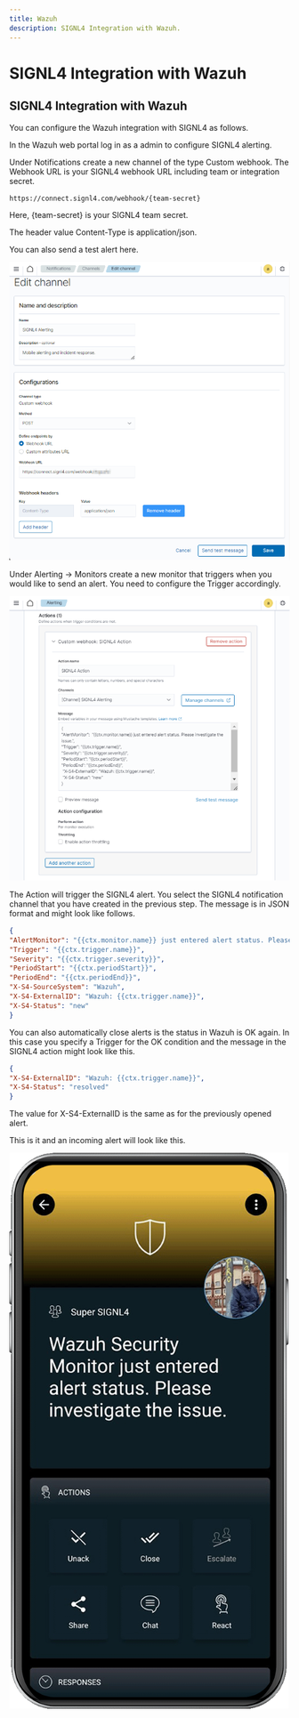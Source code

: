 ```yaml
---
title: Wazuh
description: SIGNL4 Integration with Wazuh.
---
```


# SIGNL4 Integration with Wazuh

## SIGNL4 Integration with Wazuh

You can configure the Wazuh integration with SIGNL4 as follows.

In the Wazuh web portal log in as a admin to configure SIGNL4 alerting.

Under Notifications create a new channel of the type Custom webhook. The Webhook URL is your SIGNL4 webhook URL including team or integration secret.

```
https://connect.signl4.com/webhook/{team-secret}
```

Here, {team-secret} is your SIGNL4 team secret.

The header value Content-Type is application/json.

You can also send a test alert here.

![Wazuh Notification Channel](wazuh-notificatio-channel.png)

Under Alerting -> Monitors create a new monitor that triggers when you would like to send an alert. You need to configure the Trigger accordingly.

![Wazuh Monitor Action](wazuh-monitor-action.png)

The Action will trigger the SIGNL4 alert. You select the SIGNL4 notification channel that you have created in the previous step. The message is in JSON format and might look like follows.

```json
{
"AlertMonitor": "{{ctx.monitor.name}} just entered alert status. Please investigate the issue.",
"Trigger": "{{ctx.trigger.name}}",
"Severity": "{{ctx.trigger.severity}}",
"PeriodStart": "{{ctx.periodStart}}",
"PeriodEnd": "{{ctx.periodEnd}}",
"X-S4-SourceSystem": "Wazuh",
"X-S4-ExternalID": "Wazuh: {{ctx.trigger.name}}",
"X-S4-Status": "new"
}
```

You can also automatically close alerts is the status in Wazuh is OK again. In this case you specify a Trigger for the OK condition and the message in the SIGNL4 action might look like this.

```json
{
"X-S4-ExternalID": "Wazuh: {{ctx.trigger.name}}",
"X-S4-Status": "resolved"
}
```

The value for X-S4-ExternalID is the same as for the previously opened alert.

This is it and an incoming alert will look like this.

![Wazuh Alert in SIGNL4](signl4-wazuh.png)

